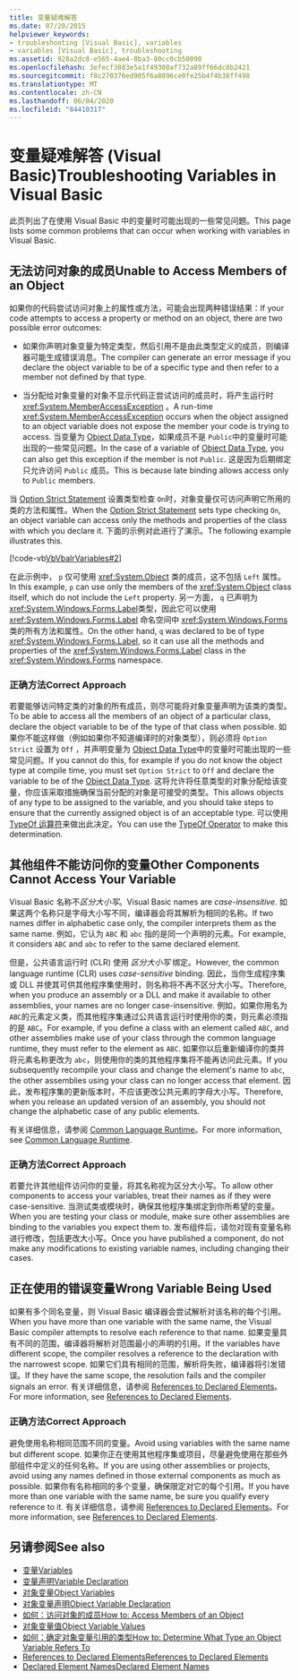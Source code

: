 ```yaml
---
title: 变量疑难解答
ms.date: 07/20/2015
helpviewer_keywords:
- troubleshooting [Visual Basic], variables
- variables [Visual Basic], troubleshooting
ms.assetid: 928a2dc8-e565-4ae4-8ba3-80cc0cb50090
ms.openlocfilehash: 3efecf3883e5a1f49308af732a89ff66dc8b2421
ms.sourcegitcommit: f8c270376ed905f6a8896ce0fe25b4f4b38ff498
ms.translationtype: MT
ms.contentlocale: zh-CN
ms.lasthandoff: 06/04/2020
ms.locfileid: "84410317"
---
```

# <a name="troubleshooting-variables-in-visual-basic"></a><span data-ttu-id="d6501-102">变量疑难解答 (Visual Basic)</span><span class="sxs-lookup"><span data-stu-id="d6501-102">Troubleshooting Variables in Visual Basic</span></span>
<span data-ttu-id="d6501-103">此页列出了在使用 Visual Basic 中的变量时可能出现的一些常见问题。</span><span class="sxs-lookup"><span data-stu-id="d6501-103">This page lists some common problems that can occur when working with variables in Visual Basic.</span></span>  
  
## <a name="unable-to-access-members-of-an-object"></a><span data-ttu-id="d6501-104">无法访问对象的成员</span><span class="sxs-lookup"><span data-stu-id="d6501-104">Unable to Access Members of an Object</span></span>  
 <span data-ttu-id="d6501-105">如果你的代码尝试访问对象上的属性或方法，可能会出现两种错误结果：</span><span class="sxs-lookup"><span data-stu-id="d6501-105">If your code attempts to access a property or method on an object, there are two possible error outcomes:</span></span>  
  
- <span data-ttu-id="d6501-106">如果你声明对象变量为特定类型，然后引用不是由此类型定义的成员，则编译器可能生成错误消息。</span><span class="sxs-lookup"><span data-stu-id="d6501-106">The compiler can generate an error message if you declare the object variable to be of a specific type and then refer to a member not defined by that type.</span></span>  
  
- <span data-ttu-id="d6501-107">当分配给对象变量的对象不显示代码正尝试访问的成员时，将产生运行时 <xref:System.MemberAccessException> 。</span><span class="sxs-lookup"><span data-stu-id="d6501-107">A run-time <xref:System.MemberAccessException> occurs when the object assigned to an object variable does not expose the member your code is trying to access.</span></span> <span data-ttu-id="d6501-108">当变量为 [Object Data Type](../../../language-reference/data-types/object-data-type.md)，如果成员不是 `Public`中的变量时可能出现的一些常见问题。</span><span class="sxs-lookup"><span data-stu-id="d6501-108">In the case of a variable of [Object Data Type](../../../language-reference/data-types/object-data-type.md), you can also get this exception if the member is not `Public`.</span></span> <span data-ttu-id="d6501-109">这是因为后期绑定只允许访问 `Public` 成员。</span><span class="sxs-lookup"><span data-stu-id="d6501-109">This is because late binding allows access only to `Public` members.</span></span>  
  
 <span data-ttu-id="d6501-110">当 [Option Strict Statement](../../../language-reference/statements/option-strict-statement.md) 设置类型检查 `On`时，对象变量仅可访问声明它所用的类的方法和属性。</span><span class="sxs-lookup"><span data-stu-id="d6501-110">When the [Option Strict Statement](../../../language-reference/statements/option-strict-statement.md) sets type checking `On`, an object variable can access only the methods and properties of the class with which you declare it.</span></span> <span data-ttu-id="d6501-111">下面的示例对此进行了演示。</span><span class="sxs-lookup"><span data-stu-id="d6501-111">The following example illustrates this.</span></span>  

 [!code-vb[VbVbalrVariables#2](~/samples/snippets/visualbasic/VS_Snippets_VBCSharp/VbVbalrVariables/VB/Class1.vb#2)]  
  
 <span data-ttu-id="d6501-112">在此示例中， `p` 仅可使用 <xref:System.Object> 类的成员，这不包括 `Left` 属性。</span><span class="sxs-lookup"><span data-stu-id="d6501-112">In this example, `p` can use only the members of the <xref:System.Object> class itself, which do not include the `Left` property.</span></span> <span data-ttu-id="d6501-113">另一方面， `q` 已声明为 <xref:System.Windows.Forms.Label>类型，因此它可以使用 <xref:System.Windows.Forms.Label> 命名空间中 <xref:System.Windows.Forms> 类的所有方法和属性。</span><span class="sxs-lookup"><span data-stu-id="d6501-113">On the other hand, `q` was declared to be of type <xref:System.Windows.Forms.Label>, so it can use all the methods and properties of the <xref:System.Windows.Forms.Label> class in the <xref:System.Windows.Forms> namespace.</span></span>  
  
### <a name="correct-approach"></a><span data-ttu-id="d6501-114">正确方法</span><span class="sxs-lookup"><span data-stu-id="d6501-114">Correct Approach</span></span>  
 <span data-ttu-id="d6501-115">若要能够访问特定类的对象的所有成员，则尽可能将对象变量声明为该类的类型。</span><span class="sxs-lookup"><span data-stu-id="d6501-115">To be able to access all the members of an object of a particular class, declare the object variable to be of the type of that class when possible.</span></span> <span data-ttu-id="d6501-116">如果你不能这样做（例如如果你不知道编译时的对象类型），则必须将 `Option Strict` 设置为 `Off` ，并声明变量为 [Object Data Type](../../../language-reference/data-types/object-data-type.md)中的变量时可能出现的一些常见问题。</span><span class="sxs-lookup"><span data-stu-id="d6501-116">If you cannot do this, for example if you do not know the object type at compile time, you must set `Option Strict` to `Off` and declare the variable to be of the [Object Data Type](../../../language-reference/data-types/object-data-type.md).</span></span> <span data-ttu-id="d6501-117">这将允许将任意类型的对象分配给该变量，你应该采取措施确保当前分配的对象是可接受的类型。</span><span class="sxs-lookup"><span data-stu-id="d6501-117">This allows objects of any type to be assigned to the variable, and you should take steps to ensure that the currently assigned object is of an acceptable type.</span></span> <span data-ttu-id="d6501-118">可以使用[TypeOf 运算符](../../../language-reference/operators/typeof-operator.md)来做出此决定。</span><span class="sxs-lookup"><span data-stu-id="d6501-118">You can use the [TypeOf Operator](../../../language-reference/operators/typeof-operator.md) to make this determination.</span></span>  
  
## <a name="other-components-cannot-access-your-variable"></a><span data-ttu-id="d6501-119">其他组件不能访问你的变量</span><span class="sxs-lookup"><span data-stu-id="d6501-119">Other Components Cannot Access Your Variable</span></span>  
 <span data-ttu-id="d6501-120">Visual Basic 名称不*区分大小写*。</span><span class="sxs-lookup"><span data-stu-id="d6501-120">Visual Basic names are *case-insensitive*.</span></span> <span data-ttu-id="d6501-121">如果这两个名称只是字母大小写不同，编译器会将其解析为相同的名称。</span><span class="sxs-lookup"><span data-stu-id="d6501-121">If two names differ in alphabetic case only, the compiler interprets them as the same name.</span></span> <span data-ttu-id="d6501-122">例如，它认为 `ABC` 和 `abc` 指的是同一个声明的元素。</span><span class="sxs-lookup"><span data-stu-id="d6501-122">For example, it considers `ABC` and `abc` to refer to the same declared element.</span></span>  
  
 <span data-ttu-id="d6501-123">但是，公共语言运行时 (CLR) 使用 *区分大小写* 绑定。</span><span class="sxs-lookup"><span data-stu-id="d6501-123">However, the common language runtime (CLR) uses *case-sensitive* binding.</span></span> <span data-ttu-id="d6501-124">因此，当你生成程序集或 DLL 并使其可供其他程序集使用时，则名称将不再不区分大小写。</span><span class="sxs-lookup"><span data-stu-id="d6501-124">Therefore, when you produce an assembly or a DLL and make it available to other assemblies, your names are no longer case-insensitive.</span></span> <span data-ttu-id="d6501-125">例如，如果你用名为 `ABC`的元素定义类，而其他程序集通过公共语言运行时使用你的类，则元素必须指的是 `ABC`。</span><span class="sxs-lookup"><span data-stu-id="d6501-125">For example, if you define a class with an element called `ABC`, and other assemblies make use of your class through the common language runtime, they must refer to the element as `ABC`.</span></span> <span data-ttu-id="d6501-126">如果你以后重新编译你的类并将元素名称更改为 `abc`，则使用你的类的其他程序集将不能再访问此元素。</span><span class="sxs-lookup"><span data-stu-id="d6501-126">If you subsequently recompile your class and change the element's name to `abc`, the other assemblies using your class can no longer access that element.</span></span> <span data-ttu-id="d6501-127">因此，发布程序集的更新版本时，不应该更改公共元素的字母大小写。</span><span class="sxs-lookup"><span data-stu-id="d6501-127">Therefore, when you release an updated version of an assembly, you should not change the alphabetic case of any public elements.</span></span>  
  
 <span data-ttu-id="d6501-128">有关详细信息，请参阅 [Common Language Runtime](../../../../standard/clr.md)。</span><span class="sxs-lookup"><span data-stu-id="d6501-128">For more information, see [Common Language Runtime](../../../../standard/clr.md).</span></span>  
  
### <a name="correct-approach"></a><span data-ttu-id="d6501-129">正确方法</span><span class="sxs-lookup"><span data-stu-id="d6501-129">Correct Approach</span></span>  
 <span data-ttu-id="d6501-130">若要允许其他组件访问你的变量，将其名称视为区分大小写。</span><span class="sxs-lookup"><span data-stu-id="d6501-130">To allow other components to access your variables, treat their names as if they were case-sensitive.</span></span> <span data-ttu-id="d6501-131">当测试类或模块时，确保其他程序集绑定到你所希望的变量。</span><span class="sxs-lookup"><span data-stu-id="d6501-131">When you are testing your class or module, make sure other assemblies are binding to the variables you expect them to.</span></span> <span data-ttu-id="d6501-132">发布组件后，请勿对现有变量名称进行修改，包括更改大小写。</span><span class="sxs-lookup"><span data-stu-id="d6501-132">Once you have published a component, do not make any modifications to existing variable names, including changing their cases.</span></span>  
  
## <a name="wrong-variable-being-used"></a><span data-ttu-id="d6501-133">正在使用的错误变量</span><span class="sxs-lookup"><span data-stu-id="d6501-133">Wrong Variable Being Used</span></span>  
 <span data-ttu-id="d6501-134">如果有多个同名变量，则 Visual Basic 编译器会尝试解析对该名称的每个引用。</span><span class="sxs-lookup"><span data-stu-id="d6501-134">When you have more than one variable with the same name, the Visual Basic compiler attempts to resolve each reference to that name.</span></span> <span data-ttu-id="d6501-135">如果变量具有不同的范围，编译器将解析对范围最小的声明的引用。</span><span class="sxs-lookup"><span data-stu-id="d6501-135">If the variables have different scope, the compiler resolves a reference to the declaration with the narrowest scope.</span></span> <span data-ttu-id="d6501-136">如果它们具有相同的范围，解析将失败，编译器将引发错误。</span><span class="sxs-lookup"><span data-stu-id="d6501-136">If they have the same scope, the resolution fails and the compiler signals an error.</span></span> <span data-ttu-id="d6501-137">有关详细信息，请参阅 [References to Declared Elements](../declared-elements/references-to-declared-elements.md)。</span><span class="sxs-lookup"><span data-stu-id="d6501-137">For more information, see [References to Declared Elements](../declared-elements/references-to-declared-elements.md).</span></span>  
  
### <a name="correct-approach"></a><span data-ttu-id="d6501-138">正确方法</span><span class="sxs-lookup"><span data-stu-id="d6501-138">Correct Approach</span></span>  
 <span data-ttu-id="d6501-139">避免使用名称相同范围不同的变量。</span><span class="sxs-lookup"><span data-stu-id="d6501-139">Avoid using variables with the same name but different scope.</span></span> <span data-ttu-id="d6501-140">如果你正在使用其他程序集或项目，尽量避免使用在那些外部组件中定义的任何名称。</span><span class="sxs-lookup"><span data-stu-id="d6501-140">If you are using other assemblies or projects, avoid using any names defined in those external components as much as possible.</span></span> <span data-ttu-id="d6501-141">如果你有名称相同的多个变量，确保限定对它的每个引用。</span><span class="sxs-lookup"><span data-stu-id="d6501-141">If you have more than one variable with the same name, be sure you qualify every reference to it.</span></span> <span data-ttu-id="d6501-142">有关详细信息，请参阅 [References to Declared Elements](../declared-elements/references-to-declared-elements.md)。</span><span class="sxs-lookup"><span data-stu-id="d6501-142">For more information, see [References to Declared Elements](../declared-elements/references-to-declared-elements.md).</span></span>  
  
## <a name="see-also"></a><span data-ttu-id="d6501-143">另请参阅</span><span class="sxs-lookup"><span data-stu-id="d6501-143">See also</span></span>

- [<span data-ttu-id="d6501-144">变量</span><span class="sxs-lookup"><span data-stu-id="d6501-144">Variables</span></span>](index.md)
- [<span data-ttu-id="d6501-145">变量声明</span><span class="sxs-lookup"><span data-stu-id="d6501-145">Variable Declaration</span></span>](variable-declaration.md)
- [<span data-ttu-id="d6501-146">对象变量</span><span class="sxs-lookup"><span data-stu-id="d6501-146">Object Variables</span></span>](object-variables.md)
- [<span data-ttu-id="d6501-147">对象变量声明</span><span class="sxs-lookup"><span data-stu-id="d6501-147">Object Variable Declaration</span></span>](object-variable-declaration.md)
- [<span data-ttu-id="d6501-148">如何：访问对象的成员</span><span class="sxs-lookup"><span data-stu-id="d6501-148">How to: Access Members of an Object</span></span>](how-to-access-members-of-an-object.md)
- [<span data-ttu-id="d6501-149">对象变量值</span><span class="sxs-lookup"><span data-stu-id="d6501-149">Object Variable Values</span></span>](object-variable-values.md)
- [<span data-ttu-id="d6501-150">如何：确定对象变量引用的类型</span><span class="sxs-lookup"><span data-stu-id="d6501-150">How to: Determine What Type an Object Variable Refers To</span></span>](how-to-determine-what-type-an-object-variable-refers-to.md)
- [<span data-ttu-id="d6501-151">References to Declared Elements</span><span class="sxs-lookup"><span data-stu-id="d6501-151">References to Declared Elements</span></span>](../declared-elements/references-to-declared-elements.md)
- [<span data-ttu-id="d6501-152">Declared Element Names</span><span class="sxs-lookup"><span data-stu-id="d6501-152">Declared Element Names</span></span>](../declared-elements/declared-element-names.md)
